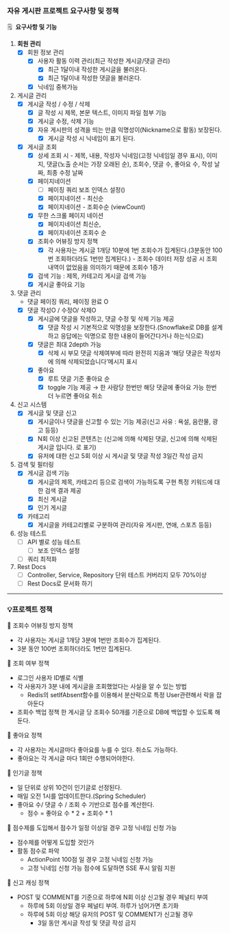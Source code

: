 ### 자유 게시판 프로젝트 요구사항 및 정책

🗒️  **요구사항 및 기능**

1. **회원 관리**
    - [x]  회원 정보 관리
        - [x]  사용자 활동 이력 관리(최근 작성한 게시글/댓글 관리)
            - [x]  최근 1달이내 작성한 게시글을 불러온다.
            - [x]  최근 1달이내 작성한 댓글을 불러온다.
        - [x]  닉네임 중복가능
2. 게시글 관리
    - [x]  게시글 작성 / 수정 / 삭제
        - [x]  글 작성 시 제목, 본문 텍스트, 이미지 파일 첨부 기능
        - [x]  게시글 수정, 삭제 기능
        - [x]  자유 게시판의 성격을 띄는 만큼 익명성이(Nickname으로 활동) 보장된다.
            - [x]  게시글 작성 시 닉네임이 표기 된다.
    - [x]  게시글 조회
        - [x]  상세 조회 시 - 제목, 내용, 작성자 닉네임(고정 닉네임일 경우 표시), 이미지, 댓글(노출 순서는 가장 오래된 순), 조회수, 댓글 수, 좋아요 수, 작성 날짜, 최종 수정 날짜
        - [x]  페이지네이션
            - [ ]  페이징 쿼리 보조 인덱스 설정()
            - [x]  페이지네이션 - 최신순
            - [x]  페이지네이션 - 조회수순 (viewCount)
        - [x]  무한 스크롤 페이지 네이션
            - [x]  페이지네이션 최신순,
            - [x]  페이지네이션 조회수 순
        - [x]  조회수 어뷰징 방지 정책
            - [x]  각 사용자는 게시글 1개당 10분에 1번 조회수가 집계된다.(3분동안 100번 조회하더라도 1번만 집계된다.) - 조회수 데이터 저장 성공 시 조회 내역이 없었음을 의미하기 때문에 조회수 1증가
        - [x]  검색 기능 : 제목, 카테고리 게시글 검색 가능
        - [x]  게시글 좋아요 기능
3. 댓글 관리
    - 댓글 페이징 쿼리, 페이징 완료 O
    - [x]  댓글 작성O / 수정O/ 삭제O
        - [x]  게시글에 댓글을 작성하고, 댓글 수정 및 삭제 기능 제공
            - [x]  댓글 작성 시 기본적으로 익명성을 보장한다.(Snowflake로 DB를 설계하고 응답에는 익명으로 정한 내용이 들어간다거나 하는식으로)
        - [x]  댓글은 최대 2depth 가능
            - [x]  삭제 시 부모 댓글 삭제여부에 따라 완전히 지움과 ‘해당 댓글은 작성자에 의해 삭제되었습니다’메시지 표시
        - [x]  좋아요
            - [x]  루트 댓글 기준 좋아요 순
            - [x]  toggle 기능 제공 → 한 사람당 한번만 해당 댓글에 좋아요 가능 한번 더 누르면 좋아요 취소
4. 신고 시스템
    - [x]  게시글 및 댓글 신고
        - [x]  게시글이나 댓글을 신고할 수 있는 기능 제공(신고 사유 : 욕설, 음란물, 광고 등등)
        - [x]  N회 이상 신고된 콘텐츠는 (신고에 의해 삭제된 댓글, 신고에 의해 삭제된 게시글 입니다. 로 표기)
        - [x]  유저에 대한 신고 5회 이상 시 게시글 및 댓글 작성 3일간 작성 금지
5. 검색 및 필터링
    - [x]  게시글 검색 기능
        - [x]  게시글의 제목, 카테고리 등으로 검색이 가능하도록 구현 특정 키워드에 대한 검색 결과 제공
        - [x]  최신 게시글
        - [x]  인기 게시글
    - [x]  카테고리
        - [x]  게시글을 카테고리별로 구분하여 관리(자유 게시판, 연애, 스포츠 등등)
6. 성능 테스트
    - [ ]  API 별로 성능 테스트
        - [ ]  보조 인덱스 설정
    - [ ]  쿼리 최적화
7. Rest Docs
    - [ ]  Controller, Service, Repository 단위 테스트 커버리지 모두 70%이상
    - [ ]  Rest Docs로 문서화 하기

---

### 💡프로젝트 정책

🚀 조회수 어뷰징 방지 정책

- 각 사용자는 게시글 1개당 3분에 1번만 조회수가 집계된다.
- 3분 동안 100번 조회하더라도 1번만 집계된다.

🚀 조회 여부 정책

- 로그인 사용자 ID별로 식별
- 각 사용자가 3분 내에 게시글을 조회했었다는 사실을 알 수 있는 방법
    - Redis의 setIfAbsent함수를 이용해서 분산락으로 특정 User관련해서 락을 잡아둔다
- 조회수 백업 정책 한 게시글 당 조회수 50개를 기준으로 DB에 백업할 수 있도록 해둔다.

🚀 좋아요 정책

- 각 사용자는 게시글마다 좋아요를 누를 수 있다. 취소도 가능하다.
- 좋아요는 각 게시글 마다 1회만 수행되어야한다.

🚀 인기글 정책

- 일 단위로 상위 10건이 인기글로 선정된다.
- 매일 오전 1시를 업데이트한다.(Spring Scheduler)
- 좋아요 수/ 댓글 수 / 조회 수 기반으로 점수를 계산한다.
    - 점수 = 좋아요 수 * 2 + 조회수 * 1

🚀 점수제를 도입해서 점수가 일정 이상일 경우 고정 닉네임 신청 가능

- 점수제를 어떻게 도입할 것인가
- 활동 점수로 파악
    - ActionPoint 100점 일 경우 고정 닉네임 신청 가능
    - 고정 닉네임 신청 가능 점수에 도달하면 SSE 푸시 알림 지원

🚀 신고 캐싱 정책

- POST 및 COMMENT를 기준으로 하루에 N회 이상 신고될 경우 페널티 부여
    - 하루에 5회 이상일 경우 페널티 부여. 하루가 넘어가면 초기화
    - 하루에 5회 이상 해당 유저의 POST 및 COMMENT가 신고될 경우
        - 3일 동안 게시글 작성 및 댓글 작성 금지
